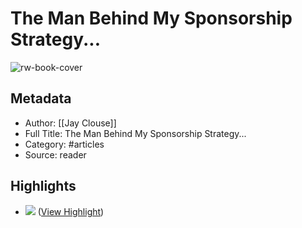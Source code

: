 # The Man Behind My Sponsorship Strategy...

![rw-book-cover](https://readwise-assets.s3.amazonaws.com/static/images/article2.74d541386bbf.png)
## Metadata
- Author: [[Jay Clouse]]
- Full Title: The Man Behind My Sponsorship Strategy...
- Category: #articles
- Source: reader

## Highlights
- [![](https://jayclouse-assets.nyc3.cdn.digitaloceanspaces.com/email-templates/CS%20Primary%20Logo%20-%20Pill%20BackGround.png)](https://click.convertkit-mail2.com/8kue605kkrboh0975xefkhzn96599/qvh8h8ur67q70qsl/aHR0cHM6Ly9jcmVhdG9yc2NpZW5jZS5jb20v) ([View Highlight](https://read.readwise.io/read/01hc0yka8ccpav72cvrqhr6b63))
